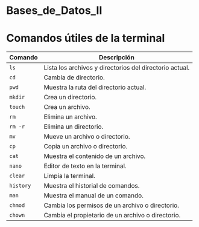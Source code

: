 # Bases_de_Datos_II
# Comandos útiles de la terminal

| Comando  | Descripción                                      |
|----------|--------------------------------------------------|
| `ls`     | Lista los archivos y directorios del directorio actual. |
| `cd`     | Cambia de directorio.                            |
| `pwd`    | Muestra la ruta del directorio actual.           |
| `mkdir`  | Crea un directorio.                              |
| `touch`  | Crea un archivo.                                 |
| `rm`     | Elimina un archivo.                              |
| `rm -r`  | Elimina un directorio.                           |
| `mv`     | Mueve un archivo o directorio.                   |
| `cp`     | Copia un archivo o directorio.                   |
| `cat`    | Muestra el contenido de un archivo.              |
| `nano`   | Editor de texto en la terminal.                  |
| `clear`  | Limpia la terminal.                              |
| `history`| Muestra el historial de comandos.                |
| `man`    | Muestra el manual de un comando.                 |
| `chmod`  | Cambia los permisos de un archivo o directorio.  |
| `chown`  | Cambia el propietario de un archivo o directorio.|